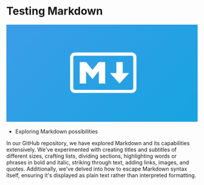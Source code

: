 # Testing Markdown


![alt text](image-1.png)

 - Exploring Markdown possibilities

 In our GitHub repository, we have explored Markdown and its capabilities extensively. We've experimented with creating titles and subtitles of different sizes, crafting lists, dividing sections, highlighting words or phrases in bold and italic, striking through text, adding links, images, and quotes. Additionally, we've delved into how to escape Markdown syntax itself, ensuring it's displayed as plain text rather than interpreted formatting.
